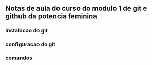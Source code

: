 ## Notas de aula do curso do modulo 1 de git e github da potencia feminina

### instalacao do git
### configuracao do git
### comandos
